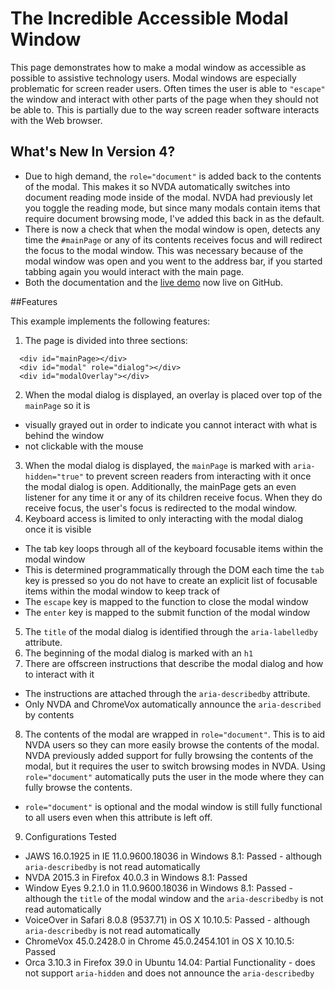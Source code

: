 # The Incredible Accessible Modal Window

This page demonstrates how to make a modal window as accessible as possible to assistive technology users. Modal windows are especially problematic for screen reader users. Often times the user is able to ` "escape" ` the window and interact with other parts of the page when they should not be able to. This is partially due to the way screen reader software interacts with the Web browser.

## What's New In Version 4?

* Due to high demand, the `role="document"` is added back to the contents of the modal. This makes it so NVDA automatically switches into document reading mode inside of the modal. NVDA had previously let you toggle the reading mode, but since many modals contain items that require document browsing mode, I've added this back in as the default.
* There is now a check that when the modal window is open, detects any time the `#mainPage` or any of its contents receives focus and will redirect the focus to the modal window. This was necessary because of the modal window was open and you went to the address bar, if you started tabbing again you would interact with the main page.
* Both the documentation and the [live demo](http://gdkraus.github.io/accessible-modal-dialog/) now live on GitHub.

##Features

This example implements the following features:

1. The page is divided into three sections:
```
  <div id="mainPage></div>
  <div id="modal" role="dialog"></div>
  <div id="modalOverlay"></div>
```
2. When the modal dialog is displayed, an overlay is placed over top of the `mainPage` so it is
  * visually grayed out in order to indicate you cannot interact with what is behind the window
  * not clickable with the mouse
3. When the modal dialog is displayed, the `mainPage` is marked with `aria-hidden="true"` to prevent screen readers from interacting with it once the modal dialog is open. Additionally, the mainPage gets an even listener for any time it or any of its children receive focus. When they do receive focus, the user's focus is redirected to the modal window.
4. Keyboard access is limited to only interacting with the modal dialog once it is visible
  * The tab key loops through all of the keyboard focusable items within the modal window
  * This is determined programmatically through the DOM each time the `tab` key is pressed so you do not have to create an explicit list of focusable items within the modal window to keep track of
  * The `escape` key is mapped to the function to close the modal window
  * The `enter` key is mapped to the submit function of the modal window
5. The `title` of the modal dialog is identified through the `aria-labelledby` attribute.
6. The beginning of the modal dialog is marked with an `h1`
7. There are offscreen instructions that describe the modal dialog and how to interact with it
  * The instructions are attached through the `aria-describedby` attribute.
  * Only NVDA and ChromeVox automatically announce the `aria-described` by contents
8. The contents of the modal are wrapped in `role="document"`. This is to aid NVDA users so they can more easily browse the contents of the modal. NVDA previously added support for fully browsing the contents of the modal, but it requires the user to switch browsing modes in NVDA. Using `role="document"` automatically puts the user in the mode where they can fully browse the contents.
  * `role="document"` is optional and the modal window is still fully functional to all users even when this attribute is left off.
9. Configurations Tested
  * JAWS 16.0.1925 in IE 11.0.9600.18036 in Windows 8.1: Passed - although `aria-describedby` is not read automatically
  * NVDA 2015.3 in Firefox 40.0.3 in Windows 8.1: Passed
  * Window Eyes 9.2.1.0 in 11.0.9600.18036 in Windows 8.1: Passed - although the `title` of the modal window and the `aria-describedby` is not read automatically
  * VoiceOver in Safari 8.0.8 (9537.71) in OS X 10.10.5: Passed - although `aria-describedby` is not read automatically
  * ChromeVox 45.0.2428.0 in Chrome 45.0.2454.101 in OS X 10.10.5: Passed
  * Orca 3.10.3 in Firefox 39.0 in Ubuntu 14.04: Partial Functionality - does not support `aria-hidden` and does not announce the `aria-describedby`
